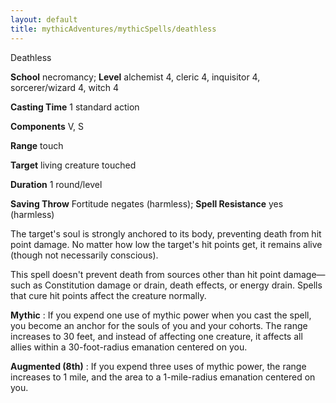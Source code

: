 ```yaml
---
layout: default
title: mythicAdventures/mythicSpells/deathless
---
```

Deathless

**School** necromancy; **Level** alchemist 4, cleric 4, inquisitor 4, sorcerer/wizard 4, witch 4

**Casting Time** 1 standard action

**Components** V, S

**Range** touch

**Target** living creature touched

**Duration** 1 round/level

**Saving Throw** Fortitude negates (harmless); **Spell Resistance** yes (harmless)

The target's soul is strongly anchored to its body, preventing death from hit point damage. No matter how low the target's hit points get, it remains alive (though not necessarily conscious).

This spell doesn't prevent death from sources other than hit point damage—such as Constitution damage or drain, death effects, or energy drain. Spells that cure hit points affect the creature normally.

**Mythic** : If you expend one use of mythic power when you cast the spell, you become an anchor for the souls of you and your cohorts. The range increases to 30 feet, and instead of affecting one creature, it affects all allies within a 30-foot-radius emanation centered on you.

**Augmented (8th)** : If you expend three uses of mythic power, the range increases to 1 mile, and the area to a 1-mile-radius emanation centered on you.

